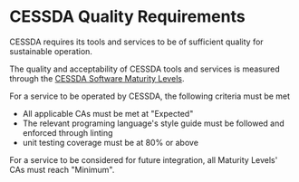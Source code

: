 # CESSDA Quality Requirements

CESSDA requires its tools and services to be of sufficient quality for sustainable operation.

The quality and acceptability of CESSDA tools and services is measured through the [CESSDA Software Maturity Levels](https://doi.org/10.5281/zenodo.2614050).

For a service to be operated by CESSDA, the following criteria must be met

* All applicable CAs must be met at "Expected"
* The relevant programing language's style guide must be followed and enforced through linting
* unit testing coverage must be at 80% or above

For a service to be considered for future integration, all Maturity Levels' CAs must reach "Minimum".

